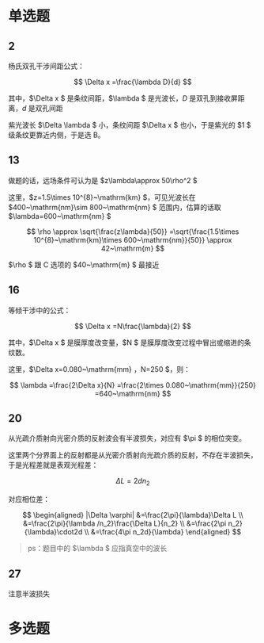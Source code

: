 # 单选题

## 2

杨氏双孔干涉间距公式：

$$
\Delta x
=\frac{\lambda D}{d}
$$

其中，$\Delta x $ 是条纹间距，$\lambda $ 是光波长，$D$ 是双孔到接收屏距离，$d$ 是双孔间距

紫光波长 $\Delta \lambda $ 小，条纹间距 $\Delta x $ 也小，于是紫光的 $1 $ 级条纹更靠近内侧，于是选 B。

## 13

做题的话，远场条件可认为是 $z\lambda\approx 50\rho^2 $

这里，$z=1.5\times 10^{8}~\mathrm{km} $，可见光波长在 $400~\mathrm{nm}\sim 800~\mathrm{nm} $ 范围内，估算的话取 $\lambda=600~\mathrm{nm} $

$$
\rho
\approx \sqrt{\frac{z\lambda}{50}}
=\sqrt{\frac{1.5\times 10^{8}~\mathrm{km}\times 600~\mathrm{nm}}{50}}
\approx 42~\mathrm{m}
$$

$\rho $ 跟 C 选项的 $40~\mathrm{m} $ 最接近

## 16

等倾干涉中的公式：

$$
\Delta x
=N\frac{\lambda}{2}
$$

其中，$\Delta x $ 是膜厚度改变量，$N $ 是膜厚度改变过程中冒出或缩进的条纹数。

这里，$\Delta x=0.080~\mathrm{mm} $，$N=250 $，则：

$$
\lambda
=\frac{2\Delta x}{N}
=\frac{2\times 0.080~\mathrm{mm}}{250}
=640~\mathrm{nm}
$$

## 20

从光疏介质射向光密介质的反射波会有半波损失，对应有 $\pi $ 的相位突变。

这里两个分界面上的反射都是从光密介质射向光疏介质的反射，不存在半波损失，于是光程差就是表观光程差：

$$
\Delta L
=2d n_2
$$

对应相位差：

$$
\begin{aligned}
|\Delta \varphi|
&=\frac{2\pi}{\lambda}\Delta L \\
&=\frac{2\pi}{\lambda /n_2}\frac{\Delta L}{n_2} \\
&=\frac{2\pi n_2}{\lambda}\cdot2d \\
&=\frac{4\pi n_2d}{\lambda}
\end{aligned}
$$

> ps：题目中的 $\lambda $ 应指真空中的波长

## 27

注意半波损失

## 

# 多选题